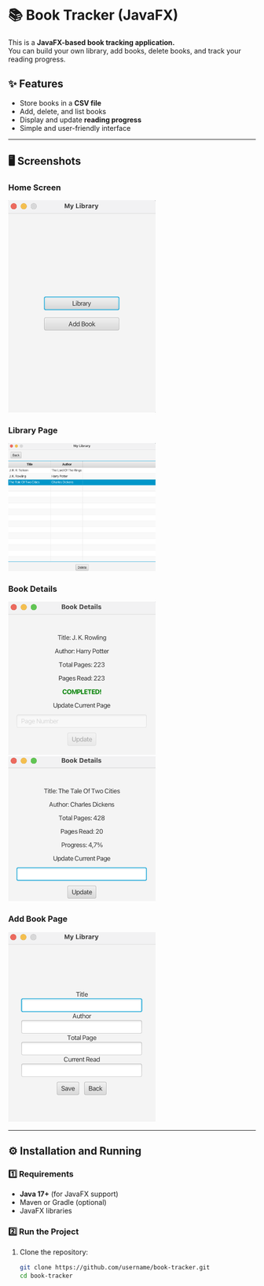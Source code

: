 # 📚 Book Tracker (JavaFX)

This is a **JavaFX-based book tracking application.**  
You can build your own library, add books, delete books, and track your reading progress.  

## ✨ Features
- Store books in a **CSV file**  
- Add, delete, and list books  
- Display and update **reading progress**  
- Simple and user-friendly interface  

---

## 🖥️ Screenshots
### Home Screen
<img src="rc/main/resources/assets/home.png" alt="Home" width="300" />

### Library Page
<img src="rc/main/resources/assets/listOfBook.png" alt="List" width="300" />

### Book Details
<img src="rc/main/resources/assets/bookDetail1.png" alt="Detail1" width="300" />
<img src="rc/main/resources/assets/bookDetail2.png" alt="Detail2" width="300" />

### Add Book Page
<img src="rc/main/resources/assets/addBook.png" alt="Home" width="300" />

---

## ⚙️ Installation and Running

### 1️⃣ Requirements
- **Java 17+** (for JavaFX support)
- Maven or Gradle (optional)
- JavaFX libraries  

### 2️⃣ Run the Project
1. Clone the repository:
   ```bash
   git clone https://github.com/username/book-tracker.git
   cd book-tracker
